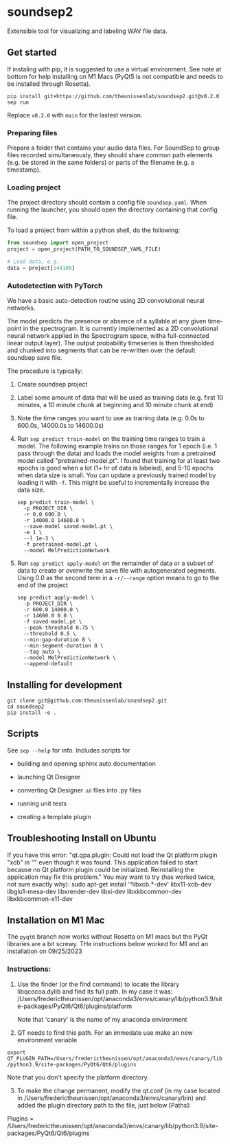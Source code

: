 # soundsep2

Extensible tool for visualizing and labeling WAV file data.

## Get started

If instaling with pip, it is suggested to use a virtual environment. See note at bottom for help installing on M1 Macs (PyQt5 is not compatible and needs to be installed through Rosetta).

```
pip install git+https://github.com/theunissenlab/soundsep2.git@v0.2.0
sep run
```

Replace `v0.2.0` with `main` for the lastest version.

### Preparing files

Prepare a folder that contains your audio data files. For SoundSep to group files recorded simultaneously, they should share common path elements (e.g. be stored in the same folders) or parts of the filename (e.g. a timestamp).

### Loading project

The project directory should contain a config file `soundsep.yaml`. When running the launcher, you should open the directory containing that config file.

To load a project from within a python shell, do the following:

```python
from soundsep import open_project
project = open_project(PATH_TO_SOUNDSEP_YAML_FILE)

# Load data, e.g.
data = project[:44100]
```

### Autodetection with PyTorch

We have a basic auto-detection routine using 2D convolutional neural networks.

The model predicts the presence or absence of a syllable at any given time-point in the spectrogram. It is currently implemented as a 2D convolutional neural network applied in the Spectrogram space, witha  full-connected linear output layer). The output probability timeseries is then thresholded and chunked into segments that can be re-written over the default soundsep save file.

The procedure is typically:

1. Create soundsep project

2. Label some amount of data that will be used as training data (e.g. first 10 minutes, a 10 minute chunk at beginning and 10 minute chunk at end)

3. Note the time ranges you want to use as training data (e.g. 0.0s to 600.0s, 14000.0s to 14600.0s)

4. Run `sep predict train-model` on the training time ranges to train a model. The following example trains on those ranges for 1 epoch (i.e. 1 pass through the data) and loads the model weights from a pretrained model called "pretrained-model.pt". I found that training for at least two epochs is good when a lot (1+ hr of data is labeled), and 5-10 epochs when data size is small. You can update a previously trained model by loading it with `-f`. This might be useful to incrementally increase the data size.

    ```shell
    sep predict train-model \
      -p PROJECT_DIR \
      -r 0.0 600.0 \
      -r 14000.0 14600.0 \
      --save-model saved-model.pt \
      -e 1 \
      --l 1e-3 \
      -f pretrained-model.pt \
      --model MelPredictionNetwork
    ```

5. Run `sep predict apply-model` on the remainder of data or a subset of data to create or overwrite the save file with autogenerated segments. Using 0.0 as the second term in a `-r/--range` option means to go to the end of the project

    ```shell
    sep predict apply-model \
      -p PROJECT_DIR \
      -r 600.0 14000.0 \
      -r 14600.0 0.0 \
      -f saved-model.pt \
      --peak-threshold 0.75 \
      --threshold 0.5 \
      --min-gap-duration 8 \
      --min-segment-duration 8 \
      --tag auto \
      --model MelPredictionNetwork \
      --append-default
    ```

## Installing for development

```
git clone git@github.com:theunissenlab/soundsep2.git
cd soundsep2
pip install -e .
```

## Scripts

See `sep --help` for info. Includes scripts for

* building and opening sphinx auto documentation

* launching Qt Designer

* converting Qt Designer .ui files into .py files

* running unit tests

* creating a template plugin

## Troubleshooting Install on Ubuntu

If you have this error: "qt.qpa.plugin: Could not load the Qt platform plugin "xcb" in "" even though it was found.
This application failed to start because no Qt platform plugin could be initialized. Reinstalling the application may fix this problem."
You may want to try (has worked twice, not sure exactly why):
sudo apt-get install '^libxcb.*-dev' libx11-xcb-dev libglu1-mesa-dev libxrender-dev libxi-dev libxkbcommon-dev libxkbcommon-x11-dev

## Installation on M1 Mac

The `pyqt6` branch now works without Rosetta on M1 macs but the PyQt libraries are a bit screwy.  THe instructions below worked for M1 and an installation on 09/25/2023

### Instructions:

1. Use the finder (or the find command) to locate the library libqcocoa.dylib and find its full path. In my case it was:
   /Users/frederictheunissen/opt/anaconda3/envs/canary/lib/python3.9/site-packages/PyQt6/Qt6/plugins/platform

   Note that 'canary' is the name of my anaconda environment 

2. QT needs to find this path. For an immedate use make an new environment variable 

`export QT_PLUGIN_PATH=/Users/frederictheunissen/opt/anaconda3/envs/canary/lib/python3.9/site-packages/PyQt6/Qt6/plugins`

Note that you don't specify the platform directory.

3. To make the change permanent, modify the qt.conf (in my case located in /Users/frederictheunissen/opt/anaconda3/envs/canary/bin) and added the plugin directory path to the file, just below [Paths]:

Plugins = /Users/frederictheunissen/opt/anaconda3/envs/canary/lib/python3.9/site-packages/PyQt6/Qt6/plugins
